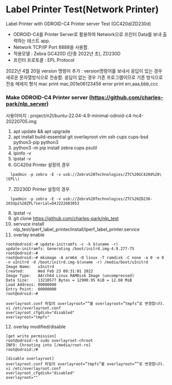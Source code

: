 # Label Printer Test(Network Printer)
Label Printer with ODROID-C4 Printer server Test (GC420d/ZD230d)

* ODROID-C4를 Printer Server로 활용하여 Network으로 프린터 Data를 보내 출력하는 테스트 app. 
* Network TCP/IP Port 8888을 사용함. 
* 적용모델 : Zebra GC420D (단종 2022년 초), ZD230D 
* 프린터 프로토콜 : EPL Protocol 

2022년 4월 20일
version 명령어 추가 :
  version명령어를 보내서 응답이 있는 경우 새로운 문자열방식으로 전송함.
  응답이 없는 경우 기존 프로그램이므로 기존 방식으로 전송
  메세지 형식
  mac print
      mac,001e06123456
  error print
      err,aaa,bbb,ccc

### Make ODROID-C4 Printer server (https://github.com/charles-park/nlp_server)
사용이미지 : project/n2l/buntu-22.04-4.9-minimal-odroid-c4-hc4-20220705.img
1. apt update && apt upgrade
2. apt install build-essential git overlayroot vim ssh cups cups-bsd python3-pip python3
3. python3 -m pip install zebra cups psutil
4. lpinfo -v
5. lpstat -v
6. GC420d Printer 설정의 경우
```
  lpadmin -p zebra -E -v usb://Zebra%20Technologies/ZTC%20GC420d%20\(EPL\)
```
7. ZD230D Printer 설정의 경우
```
  lpadmin -p zebra -E -v usb://Zebra%20Technologies/ZTC%20ZD230-203dpi%20ZPL?serial=D4J222603053
```
8. lpstat -v
9. git clone https://github.com/charles-park/nlp_test
10. servuce install nlp_test/iperf_label_printer/install/iperf_label_printer.service
12. overlay enable
```
root@odroid:~# update-initramfs -c -k $(uname -r)
update-initramfs: Generating /boot/initrd.img-4.9.277-75
root@odroid:~#
root@odroid:~# mkimage -A arm64 -O linux -T ramdisk -C none -a 0 -e 0 -n uInitrd -d /boot/initrd.img-$(uname -r) /media/boot/uInitrd 
Image Name:   uInitrd
Created:      Wed Feb 23 09:31:01 2022
Image Type:   AArch64 Linux RAMDisk Image (uncompressed)
Data Size:    13210577 Bytes = 12900.95 KiB = 12.60 MiB
Load Address: 00000000
Entry Point:  00000000
root@odroid:~#

overlayroot.conf 파일의 overlayroot=””를 overlayroot=”tmpfs”로 변경합니다.
vi /etc/overlayroot.conf
overlayroot_cfgdisk="disabled"
overlayroot="tmpfs"
```
12. overlay modified/disable  
```
[get write permission]
root@odroid:~$ sudo overlayroot-chroot 
INFO: Chrooting into [/media/root-ro]
root@odroid:/# 

[disable overlayroot]
overlayroot.conf 파일의 overlayroot=”tmpfs”를 overlayroot=””로 변경합니다.
vi /etc/overlayroot.conf
overlayroot_cfgdisk="disabled"
overlayroot=""

```
